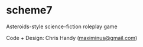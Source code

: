 scheme7
=======

Asteroids-style science-fiction roleplay game

Code + Design: Chris Handy (maximinus@gmail.com)

